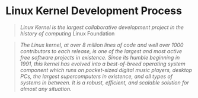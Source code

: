 # Linux Kernel Development Process

> _Linux Kernel is the largest collaborative development project in the history of computing_ Linux Foundation

> _The Linux kernel, at over 8 million lines of code and well over 1000 contributors to each release, is one of the largest and most active free software projects in existence.  Since its humble beginning in 1991, this kernel has evolved into a best-of-breed operating system component which runs on pocket-sized digital music players, desktop PCs, the largest supercomputers in existence, and all types of systems in between.  It is a robust, efficient, and scalable solution for almost any situation._

